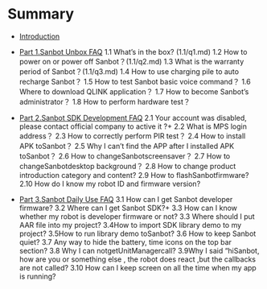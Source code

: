 # Summary

* [Introduction](README.md)
* [Part 1.Sanbot Unbox FAQ](sanbot-unbox-faq.md)
        1.1 What’s in the box? (1.1/q1.md)
        1.2 How to power on or power off Sanbot？(1.1/q2.md)
        1.3 What is the warranty period of Sanbot？(1.1/q3.md)
        1.4 How to use charging pile to auto recharge Sanbot？
        1.5 How to test Sanbot basic voice command？
        1.6 Where to download QLINK application？
        1.7 How to become Sanbot’s administrator？
        1.8 How to perform hardware test？
  
* [Part 2.Sanbot SDK Development  FAQ](sanbot-sdk-development-faq.md)
        2.1 Your account was disabled, please contact official company to active it ?+
        2.2 What is MPS login address？
        2.3 How to correctly perform PIR test？
        2.4 How to install APK toSanbot？
        2.5 Why I can’t find the APP after I installed APK toSanbot？
        2.6 How to changeSanbotscreensaver？
        2.7 How to changeSanbotdesktop background？
        2.8 How to change product introduction category and content?
        2.9 How to flashSanbotfirmware?
        2.10 How do I know my robot ID and firmware version?
* [Part 3.Sanbot Daily Use FAQ](sanbot-daily-use-faq.md)
        3.1 How can I get Sanbot developer firmware?
        3.2 Where can I get Sanbot SDK?+
        3.3 How can I know whether my robot is developer firmware or not?
        3.3 Where should I put AAR file into my project?
        3.4How to import SDK library demo to my project?
        3.5How to run library demo toSanbot?
        3.6 How to keep Sanbot quiet?
        3.7 Any way to hide the battery, time icons on the top bar section?
        3.8 Why I can notgetUnitManagercall?
        3.9Why I said “hiSanbot, how are you or something else , the robot does react ,but the callbacks are not called?
        3.10 How can I keep screen on all the time when my app is running?




